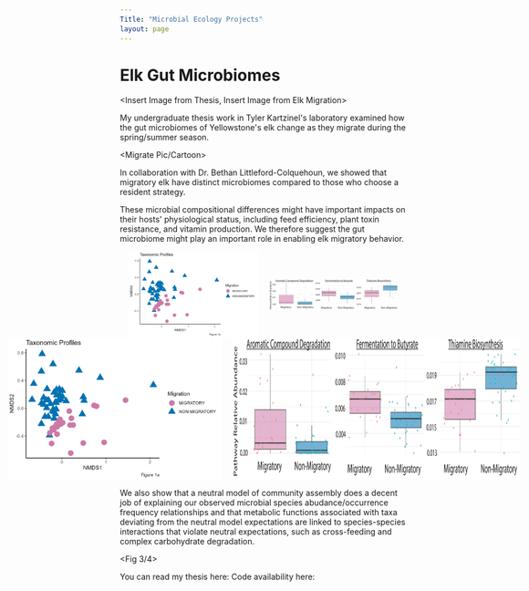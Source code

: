 ```yaml
---
Title: "Microbial Ecology Projects"
layout: page
---
```


# Elk Gut Microbiomes

<Insert Image from Thesis, Insert Image from Elk Migration>

My undergraduate thesis work in Tyler Kartzinel's laboratory <LINK> examined how the gut microbiomes of Yellowstone's elk change as they migrate during the spring/summer season.

<Migrate Pic/Cartoon>

In collaboration with Dr. Bethan Littleford-Colquehoun, we showed that migratory elk have distinct microbiomes compared to those who choose a resident strategy. 

These microbial compositional differences might have important impacts on their hosts' physiological status, including feed efficiency, plant toxin resistance, and vitamin production. We therefore suggest the gut microbiome might play an important role in enabling elk migratory behavior. 

<div style="display: flex; align-items: center; justify-content: center; gap: 20px;">
  <img src="/assets/fig1_NMDS.png" alt="Image 1" style="width: 45%; height: auto;">
  <img src="/assets/Fig 2 Adobe.png" alt="Image 2" style="width: 45%; height: auto;">  
</div>

<div style="display: flex; align-items: center; justify-content: center; gap: 20px;">
  <img src="/assets/fig1_NMDS.png" alt="Image 1" style="height: 250px; width: auto;">
  <img src="/assets/Fig 2 Adobe.png" alt="Image 2" style="height: 250px; width: auto;">
</div>


We also show that a neutral model of community assembly does a decent job of explaining our observed microbial species abudance/occurrence frequency relationships and that metabolic functions associated with taxa deviating from the neutral model expectations are linked to species-species interactions that violate neutral expectations, such as cross-feeding and complex carbohydrate degradation. 

<Fig 3/4>

You can read my thesis here: 
Code availability here: 
